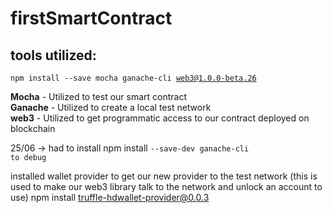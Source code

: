 ﻿# firstSmartContract
## tools utilized:

<code>npm install --save mocha ganache-cli web3@1.0.0-beta.26</code>

<strong>Mocha</strong> - Utilized to test our smart contract <br>
<strong>Ganache</strong> - Utilized to create a local test network <br>
<strong>web3</strong> - Utilized to get programmatic access to our contract deployed on blockchain

25/06 -> had to install npm install <code>--save-dev ganache-cli to debug</code>

installed wallet provider to get our new provider to the test network (this is used to make our web3 library talk to the network and unlock an account to use)
npm install truffle-hdwallet-provider@0.0.3


